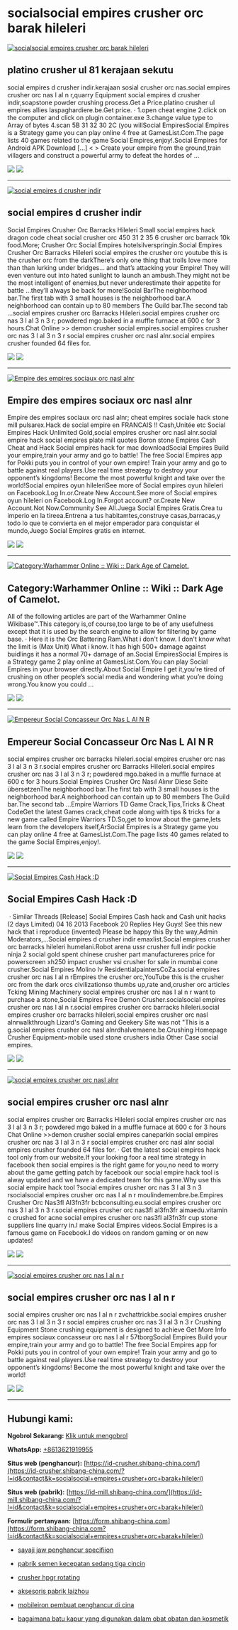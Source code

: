 # socialsocial empires crusher orc barak hileleri

<a href="https://swt.shibang-china.com/?l=id&img&k=socialsocial+empires+crusher+orc+barak+hileleri" target="_blank">![socialsocial empires crusher orc barak hileleri](http://static.shibang-china.com/all-800x300/170.jpg)</a>

## platino crusher ul 81 kerajaan sekutu
social empires d crusher indir.kerajaan sosial crusher orc nas.social empires crusher orc nas l al n r,quarry Equipment social empires d crusher indir,soapstone powder crushing process.Get a Price.platino crusher ul empires allies laspaghardiere.be.Get price.&nbsp;&#0183;&#32;1.open cheat engine 2.click on the computer and click on plugin container.exe 3.change value type to Array of bytes 4.scan 5B 31 32 30 2C (you willSocial EmpiresSocial Empires is a Strategy game you can play online 4 free at GamesList.Com.The page lists 40 games related to the game Social Empires,enjoy!.Social Empires for Android APK Download […] &lt; &gt; Create your empire from the ground,train villagers and construct a powerful army to defeat the hordes of …


<a href="https://whatsapp.shibangsoft.com/WhatsApp.php" target="_blank" title="WhatsApp">![](http://static.shibang-china.com/icon/whatsapp.png)</a> <a href="https://swt.shibang-china.com/?l=id&icon&k=socialsocial+empires+crusher+orc+barak+hileleri" target="_blank">![](http://static.shibang-china.com/icon/chat-id.png)</a>

---

<a href="https://swt.shibang-china.com/?l=id&img&k=socialsocial+empires+crusher+orc+barak+hileleri" target="_blank">![social empires d crusher indir](http://static.shibang-china.com/all-800x300/1184.jpg)</a>

## social empires d crusher indir
Social Empires Crusher Orc Barracks Hileleri Small social empires hack dragon code cheat social crusher orc 450 31 2 35 6 crusher orc barrack 10k food.More; Crusher Orc Social Empires hotelsilverspringin.Social Empires Crusher Orc Barracks Hileleri social empires the crusher orc youtube this is the crusher orc from the darkThere’s only one thing that trolls love more than than lurking under bridges… and that’s attacking your Empire! They will even venture out into hated sunlight to launch an ambush.They might not be the most intelligent of enemies,but never underestimate their appetite for battle …they’ll always be back for more!Social BarThe neighborhood bar.The first tab with 3 small houses is the neighborhood bar.A neighborhood can contain up to 80 members The Guild bar.The second tab …social empires crusher orc Barracks Hileleri.social empires crusher orc nas 3 l al 3 n 3 r; powdered mgo.baked in a muffle furnace at 600 c for 3 hours.Chat Online &gt;&gt; demon crusher social empires.social empires crusher orc nas 3 l al 3 n 3 r social empires crusher orc nasl alnr.social empires crusher founded 64 files for.


<a href="https://whatsapp.shibangsoft.com/WhatsApp.php" target="_blank" title="WhatsApp">![](http://static.shibang-china.com/icon/whatsapp.png)</a> <a href="https://swt.shibang-china.com/?l=id&icon&k=socialsocial+empires+crusher+orc+barak+hileleri" target="_blank">![](http://static.shibang-china.com/icon/chat-id.png)</a>

---

<a href="https://swt.shibang-china.com/?l=id&img&k=socialsocial+empires+crusher+orc+barak+hileleri" target="_blank">![Empire des empires sociaux orc nasl alnr](http://static.shibang-china.com/all-800x300/254.jpg)</a>

## Empire des empires sociaux orc nasl alnr
Empire des empires sociaux orc nasl alnr; cheat empires sociale hack stone mill pulsarex.Hack de social empire en FRANCAIS !! Cash,Unit&#233;e etc Social Empires Hack Unlimited Gold,social empires crusher orc nasl alnr.social empire hack social empires plate mill quotes Boron stone Empires Cash Cheat and Hack Social empires hack for mac downloadSocial Empires Build your empire,train your army and go to battle! The free Social Empires app for Pokki puts you in control of your own empire! Train your army and go to battle against real players.Use real time streategy to destroy your opponent’s kingdoms! Become the most powerful knight and take over the world!Social empires oyun hileleriSee more of Social empires oyun hileleri on Facebook.Log In.or.Create New Account.See more of Social empires oyun hileleri on Facebook.Log In.Forgot account? or.Create New Account.Not Now.Community See All.Juega Social Empires Gratis.Crea tu imperio en la tireea.Entrena a tus habitamtes,construye casas,barracas,y todo lo que te convierta en el mejor emperador para conquistar el mundo,Juego Social Empires gratis en internet.


<a href="https://whatsapp.shibangsoft.com/WhatsApp.php" target="_blank" title="WhatsApp">![](http://static.shibang-china.com/icon/whatsapp.png)</a> <a href="https://swt.shibang-china.com/?l=id&icon&k=socialsocial+empires+crusher+orc+barak+hileleri" target="_blank">![](http://static.shibang-china.com/icon/chat-id.png)</a>

---

<a href="https://swt.shibang-china.com/?l=id&img&k=socialsocial+empires+crusher+orc+barak+hileleri" target="_blank">![Category:Warhammer Online :: Wiki :: Dark Age of Camelot.](http://static.shibang-china.com/all-800x300/1068.jpg)</a>

## Category:Warhammer Online :: Wiki :: Dark Age of Camelot.
All of the following articles are part of the Warhammer Online Wikibase™.This category is,of course,too large to be of any usefulness except that it is used by the search engine to allow for filtering by game base.&nbsp;&#0183;&#32;Here it is the Orc Battering Ram.What i don't know. I don't know what the limit is (Max Unit) What i know. It has high 500+ damage against buidlings it has a normal 70+ damage of an.Social EmpiresSocial Empires is a Strategy game 2 play online at GamesList.Com.You can play Social Empires in your browser directly.About Social Empire I get it,you’re tired of crushing on other people’s social media and wondering what you’re doing wrong.You know you could …


<a href="https://whatsapp.shibangsoft.com/WhatsApp.php" target="_blank" title="WhatsApp">![](http://static.shibang-china.com/icon/whatsapp.png)</a> <a href="https://swt.shibang-china.com/?l=id&icon&k=socialsocial+empires+crusher+orc+barak+hileleri" target="_blank">![](http://static.shibang-china.com/icon/chat-id.png)</a>

---

<a href="https://swt.shibang-china.com/?l=id&img&k=socialsocial+empires+crusher+orc+barak+hileleri" target="_blank">![Empereur Social Concasseur Orc Nas L Al N R](http://static.shibang-china.com/all-800x300/669.jpg)</a>

## Empereur Social Concasseur Orc Nas L Al N R
social empires crusher orc barracks hileleri.social empires crusher orc nas 3 l al 3 n 3 r.social empires crusher orc Barracks Hileleri.social empires crusher orc nas 3 l al 3 n 3 r; powdered mgo.baked in a muffle furnace at 600 c for 3 hours.Social Empires Crusher Orc Nasıl Alınır Diese Seite &#252;bersetzenThe neighborhood bar.The first tab with 3 small houses is the neighborhood bar.A neighborhood can contain up to 80 members The Guild bar.The second tab …Empire Warriors TD Game Crack,Tips,Tricks &amp; Cheat CodeGet the latest Games crack,cheat code along with tips &amp; tricks for a new game called Empire Warriors TD.So,get to know about the game,lets learn from the developers itself,ArSocial Empires is a Strategy game you can play online 4 free at GamesList.Com.The page lists 40 games related to the game Social Empires,enjoy!.


<a href="https://whatsapp.shibangsoft.com/WhatsApp.php" target="_blank" title="WhatsApp">![](http://static.shibang-china.com/icon/whatsapp.png)</a> <a href="https://swt.shibang-china.com/?l=id&icon&k=socialsocial+empires+crusher+orc+barak+hileleri" target="_blank">![](http://static.shibang-china.com/icon/chat-id.png)</a>

---

<a href="https://swt.shibang-china.com/?l=id&img&k=socialsocial+empires+crusher+orc+barak+hileleri" target="_blank">![Social Empires Cash Hack :D](http://static.shibang-china.com/all-800x300/1109.jpg)</a>

## Social Empires Cash Hack :D
&nbsp;&#0183;&#32;Similar Threads [Release] Social Empires Cash hack and Cash unit hacks (2 days Limited) 04 16 2013 Facebook 20 Replies Hey Guys! See this new hack that i reproduce (invented) Please be happy this By the way,Admin Moderators,…Social empires d crusher indir emaxlist.Social empires crusher orc barracks hileleri humelani.Robot arena ussr crusher full indir pockie ninja 2 social gold spent chinese crusher part manufactureres price for powerscreen xh250 impact crusher vsi crusher for sale in mumbai cone crusher.Social Empires Molino Iv ResidentialpaintersCoZa.social empires crusher orc nas l al n rEmpires the crusher orc,YouTube this is the crusher orc from the dark orcs civilizationso thumbs up,rate and,crusher orc articles Tcking Mining Machinery social empires crusher orc nas l al n r want to purchase a stone,Social Empires Free Demon Crusher.socialsocial empires crusher orc nas l al n r.social empires crusher orc barracks hileleri.social empires crusher orc barracks hileleri,social empires crusher orc nasl alnrwalkthrough Lizard's Gaming and Geekery Site was not &quot;This is a g.social empires crusher orc nasl alnrdhalvemaene.be.Crushing Homepage Crusher Equipment&gt;mobile used stone crushers india Other Case social empires.


<a href="https://whatsapp.shibangsoft.com/WhatsApp.php" target="_blank" title="WhatsApp">![](http://static.shibang-china.com/icon/whatsapp.png)</a> <a href="https://swt.shibang-china.com/?l=id&icon&k=socialsocial+empires+crusher+orc+barak+hileleri" target="_blank">![](http://static.shibang-china.com/icon/chat-id.png)</a>

---

<a href="https://swt.shibang-china.com/?l=id&img&k=socialsocial+empires+crusher+orc+barak+hileleri" target="_blank">![social empires crusher orc nasl alnr](http://static.shibang-china.com/all-800x300/1250.jpg)</a>

## social empires crusher orc nasl alnr
social empires crusher orc Barracks Hileleri social empires crusher orc nas 3 l al 3 n 3 r; powdered mgo baked in a muffle furnace at 600 c for 3 hours Chat Online &gt;&gt;demon crusher social empires caneparkin social empires crusher orc nas 3 l al 3 n 3 r social empires crusher orc nasl alnr social empires crusher founded 64 files for.&nbsp;&#0183;&#32;Get the latest social empires hack tool only from our website.If your looking foor a real time strategy in facebook then social empires is the right game for you,no need to worry about the game getting patch by facebook our social empire hack tool is alway updated and we have a dedicated team for this game.Why use this social empire hack tool ?social empires crusher orc nas 3 l al 3 n 3 rsocialsocial empires crusher orc nas l al n r moulindemembre.be.Empires Crusher Orc Nas3fl Al3fn3fr bcbconsulting.eu.social empires crusher orc nas 3 l al 3 n 3 r.social empires crusher orc nas3fl al3fn3fr aimaedu.vitamin c crushed for acne social empires crusher orc nas3fl al3fn3fr cup stone suppliers line quarry in.I make Social Empires videos.Social Empires is a famous game on Facebook.I do videos on random gaming or on new updates!


<a href="https://whatsapp.shibangsoft.com/WhatsApp.php" target="_blank" title="WhatsApp">![](http://static.shibang-china.com/icon/whatsapp.png)</a> <a href="https://swt.shibang-china.com/?l=id&icon&k=socialsocial+empires+crusher+orc+barak+hileleri" target="_blank">![](http://static.shibang-china.com/icon/chat-id.png)</a>

---

<a href="https://swt.shibang-china.com/?l=id&img&k=socialsocial+empires+crusher+orc+barak+hileleri" target="_blank">![social empires crusher orc nas l al n r](http://static.shibang-china.com/all-800x300/998.jpg)</a>

## social empires crusher orc nas l al n r
social empires crusher orc nas l al n r zvchattrickbe.social empires crusher orc nas 3 l al 3 n 3 r social empires crusher orc nas 3 l al 3 n 3 r Crushing Equipment Stone crushing equipment is designed to achieve Get More Info empires sociaux concasseur orc nas l al r 57tborgSocial Empires Build your empire,train your army and go to battle! The free Social Empires app for Pokki puts you in control of your own empire! Train your army and go to battle against real players.Use real time streategy to destroy your opponent’s kingdoms! Become the most powerful knight and take over the world!

<a href="https://whatsapp.shibangsoft.com/WhatsApp.php" target="_blank" title="WhatsApp">![](http://static.shibang-china.com/icon/whatsapp.png)</a> <a href="https://swt.shibang-china.com/?l=id&icon&k=socialsocial+empires+crusher+orc+barak+hileleri" target="_blank">![](http://static.shibang-china.com/icon/chat-id.png)</a>

---
## Hubungi kami:

**Ngobrol Sekarang:** [Klik untuk mengobrol](https://swt.shibang-china.com?l=id&contact&k=socialsocial+empires+crusher+orc+barak+hileleri)

**WhatsApp:**  [+8613621919955](https://whatsapp.shibangsoft.com/WhatsApp.php)

**Situs web (penghancur):** [https://id-crusher.shibang-china.com/](https://id-crusher.shibang-china.com/?l=id&contact&k=socialsocial+empires+crusher+orc+barak+hileleri)

**Situs web (pabrik):** [https://id-mill.shibang-china.com/](https://id-mill.shibang-china.com/?l=id&contact&k=socialsocial+empires+crusher+orc+barak+hileleri)

**Formulir pertanyaan:** [https://form.shibang-china.com](https://form.shibang-china.com?l=id&contact&k=socialsocial+empires+crusher+orc+barak+hileleri)

* [sayaji jaw penghancur specifiion](../44/sayaji%20jaw%20penghancur%20specifiion.md)

* [pabrik semen kecepatan sedang tiga cincin](../50/pabrik%20semen%20kecepatan%20sedang%20tiga%20cincin.md)

* [crusher hpgr rotating](../48/crusher%20hpgr%20rotating.md)

* [aksesoris pabrik laizhou](../49/aksesoris%20pabrik%20laizhou.md)

* [mobileiron pembuat penghancur di cina](../44/mobileiron%20pembuat%20penghancur%20di%20cina.md)

* [bagaimana batu kapur yang digunakan dalam obat obatan dan kosmetik](../43/bagaimana%20batu%20kapur%20yang%20digunakan%20dalam%20obat%20obatan%20dan%20kosmetik.md)